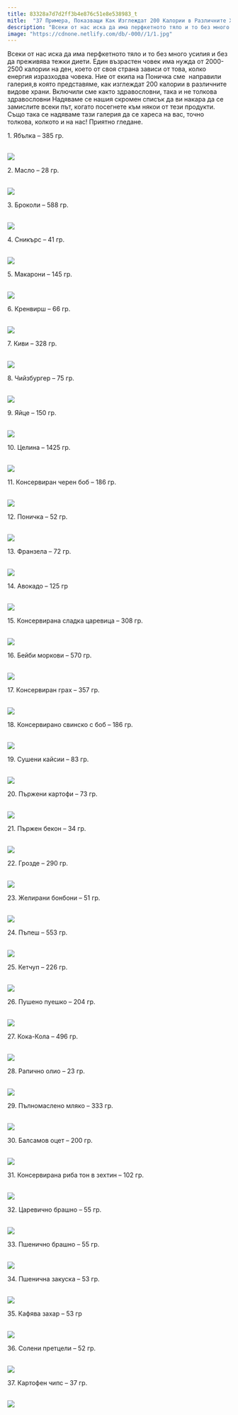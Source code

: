 ```yaml
---
title: 83328a7d7d2ff3b4e876c51e8e538983_t
mitle:  "37 Примера, Показващи Как Изглеждат 200 Калории в Различните Храни!"
description: "Всеки от нас иска да има перфкетното тяло и то без много усилия и без да преживява тежки диети. Един възрастен човек има нужда от 2000-2500 калории на ден, което от своя с"
image: "https://cdnone.netlify.com/db/-000//1/1.jpg"
---
```


 <p>Всеки от нас иска да има перфкетното тяло и то без много усилия и без да преживява тежки диети. Един възрастен човек има нужда от 2000-2500 калории на ден, което от своя страна зависи от това, колко енергия изразходва човека. Ние от екипа на Поничка сме  направили галерия,в която представяме, как изглеждат 200 калории в различните видове храни. Включили сме както здравословни, така и не толкова здравословни Надяваме се нашия скромен списък да ви накара да се замислите всеки път, когато посегнете към някои от тези продукти. Също така се надяваме тази галерия да се хареса на вас, точно толкова, колкото и на нас! Приятно гледане.</p>      <p>1. Ябълка – 385 гр.</p> <p> <br/><img src="https://cdnone.netlify.com/db/-000//1/1.jpg"/><br/></p> <p>2. Масло – 28 гр.</p>      <p> <br/><img src="https://cdnone.netlify.com/db/-000//1/2-760x505.jpg"/><br/></p> <p>3. Броколи – 588 гр.</p> <p> <br/><img src="https://cdnone.netlify.com/db/-000//1/3.jpg"/><br/></p> <p>4. Сникърс – 41 гр.</p>      <p> <br/><img src="https://cdnone.netlify.com/db/-000//1/4-760x505.jpg"/><br/></p> <p>5. Макарони – 145 гр.</p> <p> <br/><img src="https://cdnone.netlify.com/db/-000//1/5.jpg"/><br/></p> <p>6. Кренвирш – 66 гр.</p> <p> <br/><img src="https://cdnone.netlify.com/db/-000//1/6-760x505.jpg"/><br/></p> <p>7. Киви – 328 гр.</p>      <p> <br/><img src="https://cdnone.netlify.com/db/-000//1/71.jpg"/><br/></p> <p>8. Чийзбургер – 75 гр.</p> <p> <br/><img src="https://cdnone.netlify.com/db/-000//1/8-760x505.jpg"/><br/></p> <p>9. Яйце – 150 гр.</p>      <p> <br/><img src="https://cdnone.netlify.com/db/-000//1/9-760x505.jpg"/><br/></p> <p>10. Целина – 1425 гр.</p> <p> <br/><img src="https://cdnone.netlify.com/db/-000//1/10.jpg"/><br/></p> <p>11. Консервиран черен боб – 186 гр.</p> <p> <br/><img src="https://cdnone.netlify.com/db/-000//1/11-760x505.jpg"/><br/></p> <p>12. Поничка – 52 гр.</p> <p> <br/><img src="https://cdnone.netlify.com/db/-000//1/12-760x505.jpg"/><br/></p> <p>13. Франзела – 72 гр.</p> <p> <br/><img src="https://cdnone.netlify.com/db/-000//1/13-760x505.jpg"/><br/></p> <p>14. Авокадо – 125 гр</p> <p> <br/><img src="https://cdnone.netlify.com/db/-000//1/14-760x505.jpg"/><br/></p> <p>15. Консервирана сладка царевица – 308 гр.</p> <p> <br/><img src="https://cdnone.netlify.com/db/-000//1/15-760x505.jpg"/><br/></p> <p>16. Бейби моркови – 570 гр.</p> <p> <br/><img src="https://cdnone.netlify.com/db/-000//1/16.jpg"/><br/></p> <p>17. Консервиран грах – 357 гр.</p> <p> <br/><img src="https://cdnone.netlify.com/db/-000//1/19-760x505.jpg"/><br/></p> <p>18. Консервирано свинско с боб – 186 гр.</p> <p> <br/><img src="https://cdnone.netlify.com/db/-000//1/18-760x505.jpg"/><br/></p> <p>19. Сушени кайсии – 83 гр.</p> <p> <br/><img src="https://cdnone.netlify.com/db/-000//1/19-760x505.jpg"/><br/></p> <p>20. Пържени картофи – 73 гр.</p> <p> <br/><img src="https://cdnone.netlify.com/db/-000//1/20-760x505.jpg"/><br/></p> <p>21. Пържен бекон – 34 гр.</p> <p> <br/><img src="https://cdnone.netlify.com/db/-000//1/21-760x505.jpg"/><br/></p> <p>22. Грозде – 290 гр.</p> <p> <br/><img src="https://cdnone.netlify.com/db/-000//1/22.jpg"/><br/></p> <p>23. Желирани бонбони – 51 гр.</p> <p> <br/><img src="https://cdnone.netlify.com/db/-000//1/23-760x505.jpg"/><br/></p> <p>24. Пъпеш – 553 гр.</p> <p> <br/><img src="https://cdnone.netlify.com/db/-000//1/24-760x505.jpg"/><br/></p> <p>25. Кетчуп – 226 гр.</p> <p> <br/><img src="https://cdnone.netlify.com/db/-000//1/25-760x505.jpg"/><br/></p> <p>26. Пушено пуешко – 204 гр.</p> <p> <br/><img src="https://cdnone.netlify.com/db/-000//1/26-760x505.jpg"/><br/></p> <p>27. Кока-Кола – 496 гр.</p> <p> <br/><img src="https://cdnone.netlify.com/db/-000//1/27.jpg"/><br/></p> <p>28. Рапично олио – 23 гр.</p> <p> <br/><img src="https://cdnone.netlify.com/db/-000//1/28-760x505.jpg"/><br/></p> <p>29. Пълномаслено мляко – 333 гр.</p> <p> <br/><img src="https://cdnone.netlify.com/db/-000//1/29-760x505.jpg"/><br/></p> <p>30. Балсамов оцет – 200 гр.</p> <p> <br/><img src="https://cdnone.netlify.com/db/-000//1/30-760x505.jpg"/><br/></p> <p>31. Консервирана риба тон в зехтин – 102 гр.</p> <p> <br/><img src="https://cdnone.netlify.com/db/-000//1/31-760x505.jpg"/><br/></p> <p>32. Царевично брашно – 55 гр.</p> <p> <br/><img src="https://cdnone.netlify.com/db/-000//1/32-760x505.jpg"/><br/></p> <p>33. Пшенично брашно – 55 гр.</p> <p> <br/><img src="https://cdnone.netlify.com/db/-000//1/33-760x505.jpg"/><br/></p> <p>34. Пшенична закуска – 53 гр.</p> <p> <br/><img src="https://cdnone.netlify.com/db/-000//1/34.jpg"/><br/></p> <p>35. Кафява захар – 53 гр</p> <p> <br/><img src="https://cdnone.netlify.com/db/-000//1/35-760x505.jpg"/><br/></p> <p>36. Солени претцели – 52 гр.</p> <p> <br/><img src="https://cdnone.netlify.com/db/-000//1/36.jpg"/><br/></p> <p>37. Картофен чипс – 37 гр.</p> <p> <br/><img src="https://cdnone.netlify.com/db/-000//1/37-760x505.jpg"/><br/></p>       